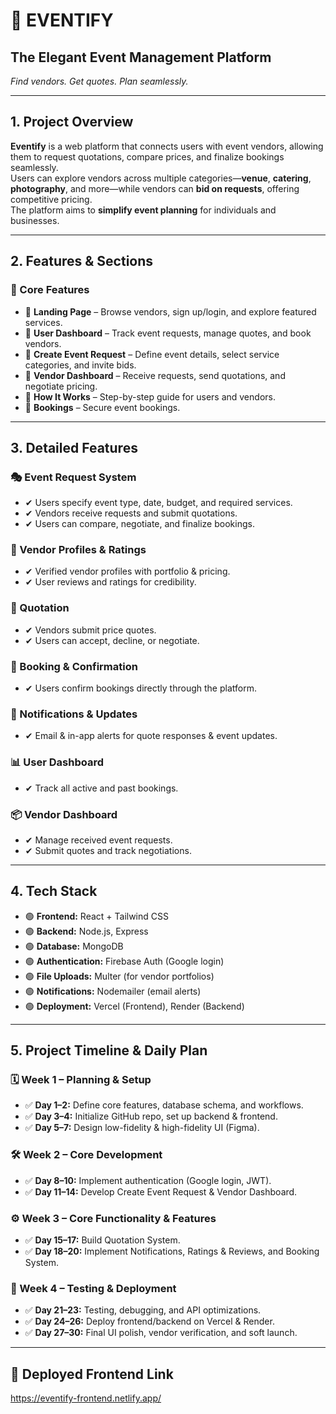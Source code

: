 # 🎉 EVENTIFY  
## The Elegant Event Management Platform  
*Find vendors. Get quotes. Plan seamlessly.*

---

## 1. Project Overview
**Eventify** is a web platform that connects users with event vendors, allowing them to request quotations, compare prices, and finalize bookings seamlessly.  
Users can explore vendors across multiple categories—**venue**, **catering**, **photography**, and more—while vendors can **bid on requests**, offering competitive pricing.  
The platform aims to **simplify event planning** for individuals and businesses.

---

## 2. Features & Sections

### 📌 Core Features
- 🔹 **Landing Page** – Browse vendors, sign up/login, and explore featured services.
- 🔹 **User Dashboard** – Track event requests, manage quotes, and book vendors.
- 🔹 **Create Event Request** – Define event details, select service categories, and invite bids.
- 🔹 **Vendor Dashboard** – Receive requests, send quotations, and negotiate pricing.
- 🔹 **How It Works** – Step-by-step guide for users and vendors.
- 🔹 **Bookings** – Secure event bookings.

---

## 3. Detailed Features

### 🎭 Event Request System
- ✔ Users specify event type, date, budget, and required services.
- ✔ Vendors receive requests and submit quotations.
- ✔ Users can compare, negotiate, and finalize bookings.

### 💼 Vendor Profiles & Ratings
- ✔ Verified vendor profiles with portfolio & pricing.
- ✔ User reviews and ratings for credibility.

### 📑 Quotation
- ✔ Vendors submit price quotes.
- ✔ Users can accept, decline, or negotiate.

### 📅 Booking & Confirmation
- ✔ Users confirm bookings directly through the platform.

### 🔔 Notifications & Updates
- ✔ Email & in-app alerts for quote responses & event updates.

### 📊 User Dashboard
- ✔ Track all active and past bookings.

### 📦 Vendor Dashboard
- ✔ Manage received event requests.
- ✔ Submit quotes and track negotiations.

---

## 4. Tech Stack

- 🟢 **Frontend:** React + Tailwind CSS  
- 🟢 **Backend:** Node.js, Express  
- 🟢 **Database:** MongoDB  
- 🟢 **Authentication:** Firebase Auth (Google login)  
- 🟢 **File Uploads:** Multer (for vendor portfolios)  
- 🟢 **Notifications:** Nodemailer (email alerts)  
- 🟢 **Deployment:** Vercel (Frontend), Render (Backend)

---

## 5. Project Timeline & Daily Plan

### 🗓️ Week 1 – Planning & Setup
- ✅ **Day 1–2:** Define core features, database schema, and workflows.
- ✅ **Day 3–4:** Initialize GitHub repo, set up backend & frontend.
- ✅ **Day 5–7:** Design low-fidelity & high-fidelity UI (Figma).

### 🛠️ Week 2 – Core Development
- ✅ **Day 8–10:** Implement authentication (Google login, JWT).
- ✅ **Day 11–14:** Develop Create Event Request & Vendor Dashboard.

### ⚙️ Week 3 – Core Functionality & Features
- ✅ **Day 15–17:** Build Quotation System.
- ✅ **Day 18–20:** Implement Notifications, Ratings & Reviews, and Booking System.

### 🚀 Week 4 – Testing & Deployment
- ✅ **Day 21–23:** Testing, debugging, and API optimizations.
- ✅ **Day 24–26:** Deploy frontend/backend on Vercel & Render.
- ✅ **Day 27–30:** Final UI polish, vendor verification, and soft launch.

---
## 🚀 Deployed Frontend Link
https://eventify-frontend.netlify.app/
